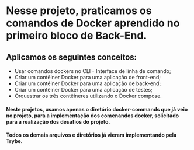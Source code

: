 # Nesse projeto, praticamos os comandos de Docker aprendido no primeiro bloco de Back-End.

## Aplicamos os seguintes conceitos:
  * Usar comandos dockers no CLI - Interface de linha de comando;
  * Criar um contêiner Docker para uma aplicação de front-end;
  * Criar um contêiner Docker para uma aplicação de back-end;
  * Criar um contêiner Docker para uma aplicação de testes;
  * Orquestrar os três contêineres utilizando o Docker compose.
#### Neste projetos, usamos apenas o diretório docker-commands que já veio no projeto, para a implementação dos comenandos docker, solicitado para a realização dos desafios do projeto.
#### Todos os demais arquivos e diretórios já vieram implementando pela Trybe.
